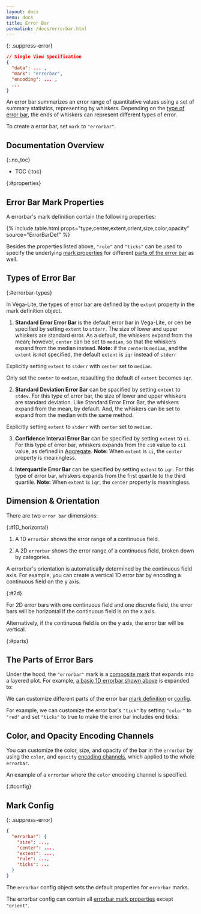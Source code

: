 ```yaml
---
layout: docs
menu: docs
title: Error Bar
permalink: /docs/errorbar.html
---
```


{: .suppress-error}
```json
// Single View Specification
{
  "data": ... ,
  "mark": "errorbar",
  "encoding": ... ,
  ...
}
```

An error bar summarizes an error range of quantitative values using a set of summary statistics, representing by whiskers. Depending on the [type of error bar](#errorbar-types), the ends of whiskers can represent different types of error.

To create a error bar, set `mark` to `"errorbar"`.

## Documentation Overview
{:.no_toc}

- TOC
{:toc}

{:#properties}
## Error Bar Mark Properties

A errorbar's mark definition contain the following properties:

{% include table.html props="type,center,extent,orient,size,color,opacity" source="ErrorBarDef" %}

Besides the properties listed above, `"rule"` and `"ticks"` can be used to specify the underlying [mark properties](mark.html#mark-def) for different [parts of the error bar](#parts) as well.

## Types of Error Bar
{:#errorbar-types}

In Vega-Lite, the types of error bar are defined by the `extent` property in the mark definition object.

1) __Standard Error Error Bar__ is the default error bar in Vega-Lite, or cen be specified by setting `extent` to `stderr`. The size of lower and upper whiskers are standard error. As a default, the whiskers expand from the mean; however, `center` can be set to `median`, so that the whiskers expand from the median instead. **Note:** if the `center`is `median`, and the `extent` is not specified, the default `extent` is `iqr` instead of `stderr`

<div class="vl-example" data-name="errorbar_2d_horizontal"></div>

Explicitly setting `extent` to `stderr` with `center` set to `median`.

<div class="vl-example" data-name="errorbar_2d_horizontal_median_stderr"></div>

Only set the `center` to `median`, resaulting the default of `extent` becomes `iqr`.

<div class="vl-example" data-name="errorbar_2d_horizontal_median"></div>

2) __Standard Deviation Error Bar__ can be spacified by setting `extent` to `stdev`. For this type of error bar, the size of lower and upper whiskers are standard deviation. Like Standard Error Error Bar, the whiskers expand from the mean, by default. And, the whiskers can be set to expand from the median with the same method.

<div class="vl-example" data-name="errorbar_2d_horizontal_stdev"></div>

Explicitly setting `extent` to `stderr` with `center` set to `median`.

<div class="vl-example" data-name="errorbar_2d_horizontal_median_stdev"></div>

3) __Confidence Interval Error Bar__ can be specified by setting `extent` to `ci`. For this type of error bar, whiskers expands from the `ci0` value to `ci1` value, as defined in [Aggregate](aggregate.html#ops). **Note:** When `extent` is `ci`, the `center` property is meaningless.

<div class="vl-example" data-name="errorbar_2d_horizontal_ci"></div>

4) __Interquartile Error Bar__ can be specified by setting `extent` to `iqr`. For this type of error bar, whiskers expands from the first quartile to the third quartile. **Note:** When `extent` is `iqr`, the `center` property is meaningless.

<div class="vl-example" data-name="errorbar_2d_horizontal_iqr"></div>

## Dimension & Orientation
There are two `error bar` dimensions:

{:#1D_horizontal}
1) A 1D `errorbar` shows the error range of a continuous field.
<div class="vl-example" data-name="errorbar_1d_horizontal"></div>

2) A 2D `errorbar` shows the error range of a continuous field, broken down by categories.
<div class="vl-example" data-name="errorbar_2d_horizontal"></div>

A errorbar's orientation is automatically determined by the continuous field axis.
For example, you can create a vertical 1D error bar by encoding a continuous field on the y axis.

<div class="vl-example" data-name="errorbar_1d_vertical"></div>

{:#2d}

For 2D error bars with one continuous field and one discrete field,
the error bars will be horizontal if the continuous field is on the x axis.

<div class="vl-example" data-name="errorbar_2d_horizontal"></div>

Alternatively, if the continuous field is on the y axis, the error bar will be vertical.

<div class="vl-example" data-name="errorbar_2d_vertical"></div>

{:#parts}
## The Parts of Error Bars

Under the hood, the `"errorbar"` mark is a [composite mark](mark.html#composite-marks) that expands into a layered plot.  For example, [a basic 1D errorbar shown above](#1D_horizontal) is expanded to:

<div class="vl-example" data-name="normalized/errorbar_1d_horizontal_normalized"></div>

We can customize different parts of the error bar [mark definition](#properties) or [config](#config).

For example, we can customize the error bar's `"tick"` by setting `"color"` to `"red"` and set `"ticks"` to true to make the error bar includes end ticks:

<div class="vl-example" data-name="errorbar_2d_horizontal_custom_mark"></div>

## Color, and Opacity Encoding Channels

You can customize the color, size, and opacity of the bar in the `errorbar` by using the `color`, and `opacity` [encoding channels](encoding.html#channels), which applied to the whole `errorbar`.

An example of a `errorbar` where the `color` encoding channel is specified.
<div class="vl-example" data-name="errorbar_2d_vertical"></div>

<div class="vl-example" data-name="errorbar_2d_horizontal_color"></div>


{:#config}
## Mark Config
{: .suppress-error}
```json
{
  "errorbar": {
    "size": ...,
    "center": ...,
    "extent": ...,
    "rule": ...,
    "ticks": ...
  }
}
```

The `errorbar` config object sets the default properties for `errorbar` marks.

The errorbar config can contain all [errorbar mark properties](#properties) except `"orient"`.

